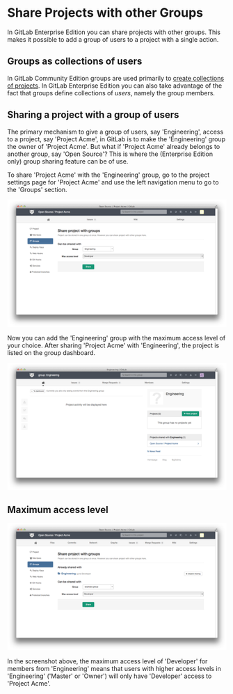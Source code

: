 # Share Projects with other Groups

In GitLab Enterprise Edition you can share projects with other groups.
This makes it possible to add a group of users to a project with a single action.

## Groups as collections of users

In GitLab Community Edition groups are used primarily to [create collections of projects](groups.md).
In GitLab Enterprise Edition you can also take advantage of the fact that groups define collections of _users_, namely the group members.

## Sharing a project with a group of users

The primary mechanism to give a group of users, say 'Engineering', access to a project, say 'Project Acme', in GitLab is to make the 'Engineering' group the owner of 'Project Acme'.
But what if 'Project Acme' already belongs to another group, say 'Open Source'?
This is where the (Enterprise Edition only) group sharing feature can be of use.

To share 'Project Acme' with the 'Engineering' group, go to the project settings page for 'Project Acme' and use the left navigation menu to go to the 'Groups' section.

![The 'Groups' section in the project settings screen (Enterprise Edition only)](groups/share_project_with_groups.png)

Now you can add the 'Engineering' group with the maximum access level of your choice.
After sharing 'Project Acme' with 'Engineering', the project is listed on the group dashboard.

!['Project Acme' is listed as a shared project for 'Engineering'](groups/other_group_sees_shared_project.png)

## Maximum access level

!['Project Acme' is shared with 'Engineering' with a maximum access level of 'Developer'](groups/max_access_level.png)

In the screenshot above, the maximum access level of 'Developer' for members from 'Engineering' means that users with higher access levels in 'Engineering' ('Master' or 'Owner') will only have 'Developer' access to 'Project Acme'.
